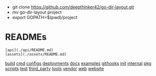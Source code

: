 - git clone https://github.com/deepthinker42/go-dir-layout.git
- mv go-dir-layout project
- export GOPATH=$(pwd)/project


# READMEs
    [api](./api/README.md)
    [assets](./assets/README.md)
[build](./build/README.md)
[cmd](./cmd/README.md)
[configs](./configs/README.md)
[deployments](./deployments/README.md)
[docs](./docs/README.md)
[examples](./examples/README.md)
[githooks](./githooks/README.md)
[init](./init/README.md)
[internal](./internal/README.md)
[pkg](./pkg/README.md)
[scripts](./scripts/README.md)
[test](./test/README.md)
[third_party](./third_party/README.md)
[tools](./tools/README.md)
[vendor](./vendor/README.md)
[web](./web/README.md)
[website](./website/README.md)
